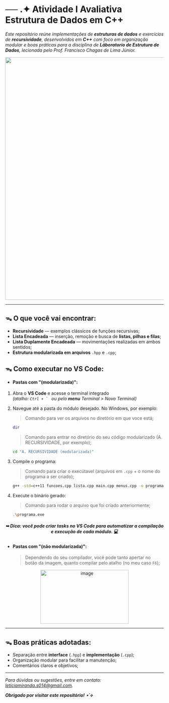 
# ── .✦ Atividade I Avaliativa Estrutura de Dados em C++ 

*Este repositório reúne implementações de **estruturas de dados** e exercícios de **recursividade**, desenvolvidos em **C++** com foco em organização modular e boas práticas para a disciplina de **Láboratorio de Estrutura de Dados**, lecionada pelo Prof. Francisco Chagas de Lima Júnior.*

<p align="center">
<img width="2000" height="768" alt="image" src="https://github.com/user-attachments/assets/8ba97385-000d-46d0-b832-1cf49542613f" />
</p>

---

## ᯓ O que você vai encontrar:

- **Recursividade** — exemplos clássicos de funções recursivas;
- **Lista Encadeada** — inserção, remoção e busca de **listas, pilhas e filas**;
- **Lista Duplamente Encadeada** — movimentações realizadas em ambos sentidos; 
- **Estrutura modularizada em arquivos** `.hpp` e `.cpp`;


## ᯓ Como executar no VS Code:

- #### Pastas com "(modularizada)":
1. Abra o **VS Code** e acesse o terminal integrado  
   *(atalho: ``Ctrl + ` `` ou pelo ***menu*** Terminal > Novo Terminal)*  

2. Navegue até a pasta do módulo desejado. No Windows, por exemplo:
    > Comando para ver os arquivos no diretório em que voce está;
   ```sh
   dir
    ````

    > Comando para entrar no diretório do seu código modularizado (A. RECURSIVIDADE, por exemplo);
    ```sh
   cd "A. RECURSIVIDADE (modularizada)" 
    ````

3. Compile o programa:
    > Comando para criar o execútavel (arquivos em `.cpp` + o nome do programa a ser criado); 
   ```sh
   g++ -std=c++11 funcoes.cpp lista.cpp main.cpp menus.cpp -o programa.exe
   ```

4. Execute o binário gerado:
    > Comando para rodar o arquivo que foi criado anteriormente;
   ```sh
   .\programa.exe
   ```

<i> <h5> <p align="center">
  ➥ Dica: você pode criar <b>tasks</b> no VS Code para automatizar a compilação e execução de cada módulo. 💻
</p> </h5> </i>


- #### Pastas com "(não modularizada)":
    > Dependendo do seu compilador, você pode tanto apertar no botão da imagem, quanto compilar pelo atalho (no meu caso `F6`);
<p align="center">
<img width="280" height="170" alt="image" src="https://github.com/user-attachments/assets/11649031-17f2-401f-8e4d-43edcaaad970" />
</p>

---

## ᯓ Boas práticas adotadas:

* Separação entre **interface** (`.hpp`) e **implementação** (`.cpp`);
* Organização modular para facilitar a manutenção;
* Comentários claros e objetivos;

---

*Para dúvidas ou sugestões, entre em contato: leticiamiranda.s014@gmail.com.*

***Obrigado por visitar este repositório! ⋆˙⟡***
